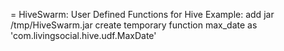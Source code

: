 = HiveSwarm: User Defined Functions for Hive
Example:
 add jar /tmp/HiveSwarm.jar
 create temporary function max_date as 'com.livingsocial.hive.udf.MaxDate'